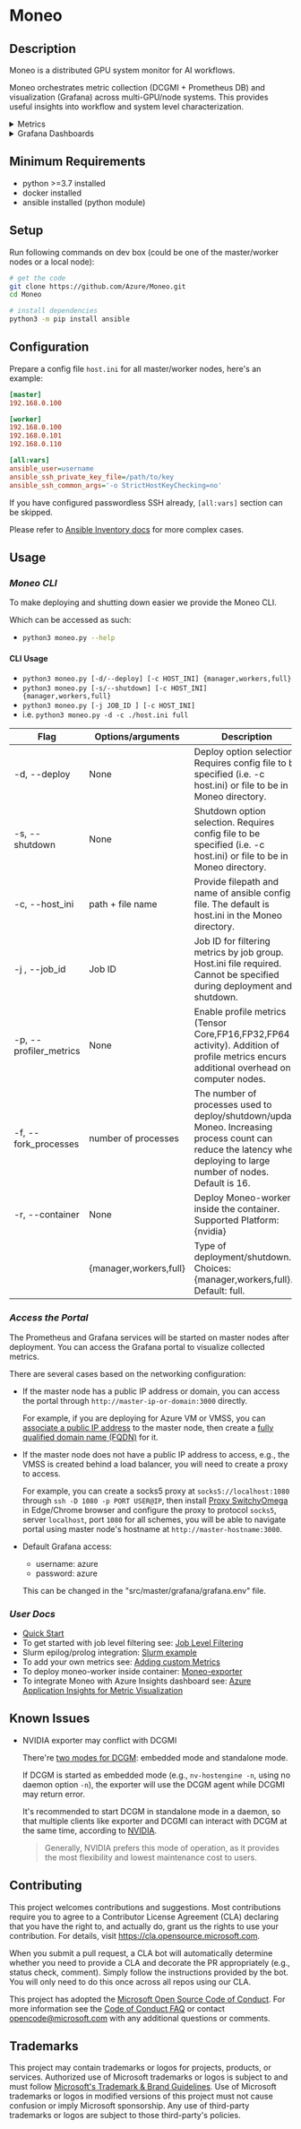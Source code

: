 Moneo
=====
Description
-----
Moneo is a distributed GPU system monitor for AI workflows.

Moneo orchestrates metric collection (DCGMI + Prometheus DB) and visualization (Grafana) across multi-GPU/node systems. This provides useful insights into workflow and system level characterization.
<details>
<summary>Metrics</summary>

There five categories of metrics that Moneo monitors:
1.	GPU Counters
    - Compute/Memory Utilization
    - SM and Memory Clock frequency
    - Temperature
    - Power
    - ECC Counts
    - GPU Throttling
2.	GPU Profiling Counters
    - SM Activity
    - Memory Dram Activity
    - NVLink Activity
    - PCIE Rate
3.	InfiniBand Network Counters
    - IB TX/RX rate
    - IB Port errors
4. CPU Counters
    - Utilization
    - Clock frequency
5. Memory
    - Utilization
</details>

<details>
<summary>Grafana Dashboards</summary>

1. Menu: List of available dashboards.
![image](https://user-images.githubusercontent.com/107515145/195170743-0b4755b5-f97f-4a00-883f-0560400620f9.png)

   Note: When viewing GPU dashboards make sure to note whether you are using Nvidia or AMD GPU nodes and select the proper dashboard.

2. Cluster View: contains  min, max, average across devices for GPU/IB metrics per VM.
![image](https://user-images.githubusercontent.com/70273488/186491238-ce032f87-cab1-41c4-b32e-9826b8c47b72.png)
![image](https://user-images.githubusercontent.com/70273488/186491363-3a6cdb8d-0d95-4deb-a6b0-e28711f1ba56.png)

3. GPU Device Counters: Detailed view of node level GPU counters.
![image](https://user-images.githubusercontent.com/70273488/173664219-43d8d7b7-a4e6-440a-8373-89ca388ce563.png)

4. GPU Profiling Counters: Node level profiling metrics require additional overhead which may affect workload performance. Tensor, FP16, FP32, and FP64 activity are disabled by default but can be switched on by CLI command.
![image](https://user-images.githubusercontent.com/70273488/173661651-2aa3d586-3889-45f9-81e7-c8140fb19405.png)

5. InfiniBand Network Counters: Detailed view of node level IB network metrics.
![image](https://user-images.githubusercontent.com/70273488/173664809-bbfea8b4-91cb-42cd-aff8-a91fc9006120.png)

6. Node View: Detailed view of node level CPU, Memory, and Network metrics.
![image](https://user-images.githubusercontent.com/107515145/195173202-8812a46a-4334-4e52-87ba-3c3137711bdd.png)

</details>

Minimum Requirements
-----

- python >=3.7 installed
- docker installed
- ansible installed (python module)

Setup
-----

Run following commands on dev box (could be one of the master/worker nodes or a local node):

```sh
# get the code
git clone https://github.com/Azure/Moneo.git
cd Moneo

# install dependencies
python3 -m pip install ansible
```

Configuration
-------------

Prepare a config file `host.ini` for all master/worker nodes, here's an example:

```ini
[master]
192.168.0.100

[worker]
192.168.0.100
192.168.0.101
192.168.0.110

[all:vars]
ansible_user=username
ansible_ssh_private_key_file=/path/to/key
ansible_ssh_common_args='-o StrictHostKeyChecking=no'
```

If you have configured passwordless SSH already, `[all:vars]` section can be skipped.

Please refer to [Ansible Inventory docs](https://docs.ansible.com/ansible/latest/user_guide/intro_inventory.html) for more complex cases.

Usage
-----
### _Moneo CLI_
To make deploying and shutting down easier we provide the Moneo CLI. 

Which can be accessed as such:

*   ```sh
    python3 moneo.py --help
    ```
#### CLI Usage
* ```python3 moneo.py [-d/--deploy] [-c HOST_INI] {manager,workers,full}```
* ```python3 moneo.py [-s/--shutdown] [-c HOST_INI] {manager,workers,full}```
* ```python3 moneo.py [-j JOB_ID ] [-c HOST_INI]```
* i.e. ```python3 moneo.py -d -c ./host.ini full```


| Flag                           | Options/arguments        |Description|
|--------------------------------|--------------------------|--------|
|-d, --deploy | None   |Deploy option selection. Requires config file to be specified (i.e. -c host.ini) or file to be in Moneo directory.|
|-s, --shutdown| None  |Shutdown option selection. Requires config file to be specified (i.e. -c host.ini) or file to be in Moneo directory.|
|-c, --host_ini    | path + file name    |Provide filepath and name of ansible config file. The default is host.ini in the Moneo directory.|
|-j , --job_id | Job ID |Job ID for filtering metrics by job group. Host.ini file required. Cannot be specified during deployment and shutdown.|
|-p, --profiler_metrics | None|Enable profile metrics (Tensor Core,FP16,FP32,FP64 activity). Addition of profile metrics encurs additional overhead on computer nodes.|
|-f, --fork_processes | number of processes | The number of processes used to deploy/shutdown/update Moneo. Increasing process count can reduce the latency when deploying to large number of nodes. Default is 16.|
|-r, --container | None|Deploy Moneo-worker inside the container. Supported Platform: {nvidia} |
| | {manager,workers,full} | Type of deployment/shutdown. Choices: {manager,workers,full}. Default: full. |

### _Access the Portal_

The Prometheus and Grafana services will be started on master nodes after deployment.
You can access the Grafana portal to visualize collected metrics.

There are several cases based on the networking configuration:

* If the master node has a public IP address or domain, you can access the portal through `http://master-ip-or-domain:3000` directly.

  For example, if you are deploying for Azure VM or VMSS, you can [associate a public IP address](https://docs.microsoft.com/en-us/azure/virtual-network/ip-services/associate-public-ip-address-vm) to the master node, then create a [fully qualified domain name (FQDN)](https://docs.microsoft.com/en-us/azure/virtual-machines/create-fqdn) for it.

* If the master node does not have a public IP address to access, e.g., the VMSS is created behind a load balancer, you will need to create a proxy to access.

  For example, you can create a socks5 proxy at `socks5://localhost:1080` through `ssh -D 1080 -p PORT USER@IP`, then install [Proxy SwitchyOmega](https://chrome.google.com/webstore/detail/proxy-switchyomega/padekgcemlokbadohgkifijomclgjgif?hl=en) in Edge/Chrome browser and configure the proxy to protocol `socks5`, server `localhost`, port `1080` for all schemes, you will be able to navigate portal using master node's hostname at `http://master-hostname:3000`.

* Default Grafana access:
    *  username: azure
    *  password: azure
    
  This can be changed in the "src/master/grafana/grafana.env" file.
  
 ### _User Docs_ ###
- [Quick Start](./docs/QuickStartGuide.md)
- To get started with job level filtering see: [Job Level Filtering](./docs/JobFiltering.md)
- Slurm epilog/prolog integration: [Slurm example](./examples/slurm/README.md)
- To add your own metrics see: [Adding custom Metrics](./docs/CustomMetrics.md)
- To deploy moneo-worker inside container: [Moneo-exporter](./docs/Moneo-exporter.md)
- To integrate Moneo with Azure Insights dashboard see: [Azure Application Insights for Metric Visualization](src/azinsights/README.md)

Known Issues
------------

* NVIDIA exporter may conflict with DCGMI

  There're [two modes for DCGM](https://docs.nvidia.com/datacenter/dcgm/latest/dcgm-user-guide/getting-started.html#content): embedded mode and standalone mode.

  If DCGM is started as embedded mode (e.g., `nv-hostengine -n`, using no daemon option `-n`), the exporter will use the DCGM agent while DCGMI may return error.

  It's recommended to start DCGM in standalone mode in a daemon, so that multiple clients like exporter and DCGMI can interact with DCGM at the same time, according to [NVIDIA](https://docs.nvidia.com/datacenter/dcgm/latest/dcgm-user-guide/getting-started.html#standalone-mode).

  > Generally, NVIDIA prefers this mode of operation, as it provides the most flexibility and lowest maintenance cost to users.


## Contributing

This project welcomes contributions and suggestions.  Most contributions require you to agree to a
Contributor License Agreement (CLA) declaring that you have the right to, and actually do, grant us
the rights to use your contribution. For details, visit https://cla.opensource.microsoft.com.

When you submit a pull request, a CLA bot will automatically determine whether you need to provide
a CLA and decorate the PR appropriately (e.g., status check, comment). Simply follow the instructions
provided by the bot. You will only need to do this once across all repos using our CLA.

This project has adopted the [Microsoft Open Source Code of Conduct](https://opensource.microsoft.com/codeofconduct/).
For more information see the [Code of Conduct FAQ](https://opensource.microsoft.com/codeofconduct/faq/) or
contact [opencode@microsoft.com](mailto:opencode@microsoft.com) with any additional questions or comments.

## Trademarks

This project may contain trademarks or logos for projects, products, or services. Authorized use of Microsoft 
trademarks or logos is subject to and must follow 
[Microsoft's Trademark & Brand Guidelines](https://www.microsoft.com/en-us/legal/intellectualproperty/trademarks/usage/general).
Use of Microsoft trademarks or logos in modified versions of this project must not cause confusion or imply Microsoft sponsorship.
Any use of third-party trademarks or logos are subject to those third-party's policies.
